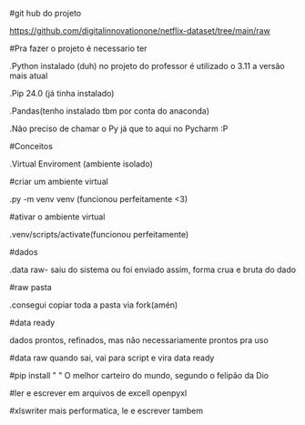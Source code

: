 #git hub do projeto

https://github.com/digitalinnovationone/netflix-dataset/tree/main/raw

#Pra fazer o projeto é necessario ter

.Python instalado (duh) no projeto do professor é utilizado o 3.11 a versão mais atual

.Pip 24.0 (já tinha instalado)

.Pandas(tenho instalado tbm por conta do anaconda)

.Não preciso de chamar o Py já que to aqui no Pycharm :P

#Conceitos

.Virtual Enviroment (ambiente isolado)

#criar um ambiente virtual

.py -m venv venv (funcionou perfeitamente <3)

#ativar o ambiente virtual

.venv/scripts/activate(funcionou perfeitamente)

#dados

.data raw- saiu do sistema ou foi enviado assim, forma crua e bruta do dado

#raw pasta

.consegui copiar toda a pasta via fork(amén)

#data ready

dados prontos, refinados, mas não necessariamente prontos pra uso

#data raw
quando sai, vai para script e vira data ready

#pip install " "
O melhor carteiro do mundo, segundo o felipão da Dio

#ler e escrever em arquivos de excell
openpyxl

#xlswriter 
mais performatica, le e escrever tambem
